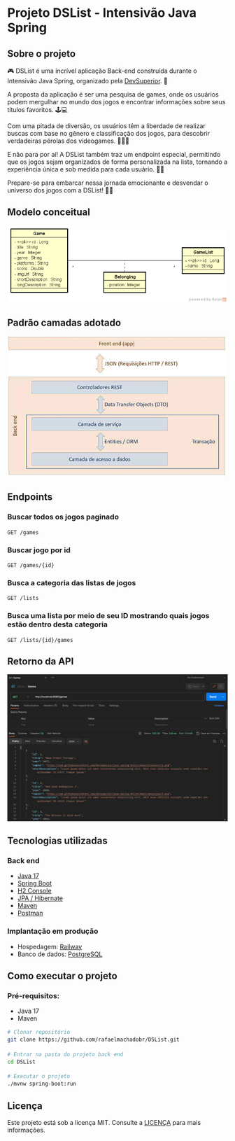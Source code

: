 # Projeto DSList - Intensivão Java Spring

## Sobre o projeto

🎮 DSList é uma incrível aplicação Back-end construída durante o Intensivão Java Spring, organizado pela [DevSuperior](https://devsuperior.com.br). 🌟

A proposta da aplicação é ser uma pesquisa de games, onde os usuários podem mergulhar no mundo dos jogos e encontrar informações sobre seus títulos favoritos. 🕹️💻

Com uma pitada de diversão, os usuários têm a liberdade de realizar buscas com base no gênero e classificação dos jogos, para descobrir verdadeiras pérolas dos videogames. 🕵️‍♂️🌟

E não para por aí! A DSList também traz um endpoint especial, permitindo que os jogos sejam organizados de forma personalizada na lista, tornando a experiência única e sob medida para cada usuário. 🔄🎊

Prepare-se para embarcar nessa jornada emocionante e desvendar o universo dos jogos com a DSList! 🚀🎉 

## Modelo conceitual

![Modelo Conceitual](.github/dslist-model.png)

## Padrão camadas adotado

![Padrão camadas](.github/dslist-padrao-camadas.jpg)

## Endpoints

### Buscar todos os jogos paginado
```
GET /games
```

### Buscar jogo por id
```
GET /games/{id}
```

### Busca a categoria das listas de jogos
```
GET /lists
```

### Busca uma lista por meio de seu ID mostrando quais jogos estão dentro desta categoria
```
GET /lists/{id}/games
```

## Retorno da API

![Retorno da API](.github/dslist-api.png)

## Tecnologias utilizadas

### Back end
- [Java 17](https://www.java.com/pt-BR/)
- [Spring Boot](https://spring.io/projects/spring-boot)
- [H2 Console](https://www.h2database.com/html/main.html)
- [JPA / Hibernate](https://hibernate.org/)
- [Maven](https://maven.apache.org/)
- [Postman](https://www.postman.com/)

### Implantação em produção
- Hospedagem: [Railway](https://railway.app/)
- Banco de dados: [PostgreSQL](https://www.postgresql.org/)

## Como executar o projeto

### Pré-requisitos:
- Java 17
- Maven

```bash
# Clonar repositório
git clone https://github.com/rafaelmachadobr/DSList.git

# Entrar na pasta do projeto back end
cd DSList

# Executar o projeto
./mvnw spring-boot:run
```

## Licença

Este projeto está sob a licença MIT. Consulte a [LICENÇA](./LICENSE) para mais informações.
